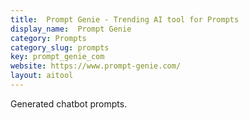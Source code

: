 ```yaml
---
title:  Prompt Genie - Trending AI tool for Prompts
display_name:  Prompt Genie
category: Prompts
category_slug: prompts
key: prompt_genie_com
website: https://www.prompt-genie.com/
layout: aitool
---
```


Generated chatbot prompts.
